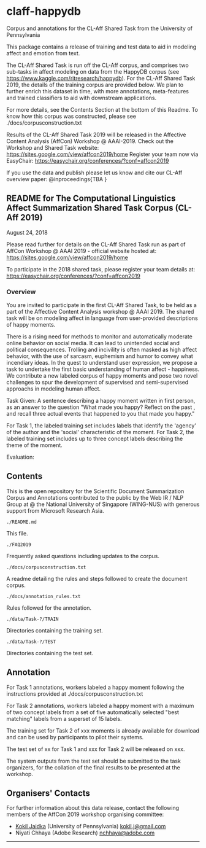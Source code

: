 # claff-happydb
Corpus and annotations for the CL-Aff Shared Task from the University of Pennsylvania

This package contains a release of training and test data to aid in modeling affect and emotion from text. 

The CL-Aff Shared Task is run off the CL-Aff corpus, and comprises two sub-tasks in affect modeling on data from the HappyDB corpus (see https://www.kaggle.com/ritresearch/happydb). For the CL-Aff Shared Task 2019, the details of the training corpus are provided below. We plan to further enrich this dataset in time, with more annotations, meta-features and trained classifiers to aid with downstream applications.

For more details, see the Contents Section at the bottom of this Readme. To know how this corpus was constructed, please see ./docs/corpusconstruction.txt

Results of the CL-Aff Shared Task 2019 will be released in the Affective Content Analysis (AffCon) Workshop @ AAAI-2019. 
Check out the Workshop and Shared Task website:  <a href="https://sites.google.com/view/affcon2019/home">https://sites.google.com/view/affcon2019/home</a>
Register your team now via EasyChair: <a href="https://easychair.org/conferences/?conf=affcon2019">https://easychair.org/conferences/?conf=affcon2019</a>

If you use the data and publish please let us know and cite our CL-Aff overview paper:
@inproceedings{TBA
}

## README for The Computational Linguistics Affect Summarization Shared Task Corpus (CL-Aff 2019)

August 24, 2018

Please read further for details on the CL-Aff Shared Task run as part of AffCon Workshop @ AAAI 2019 - official website hosted at: <a href="https://sites.google.com/view/affcon2019/home">https://sites.google.com/view/affcon2019/home</a> <br>

To participate in the 2018 shared task, please register your team details at: <a href="https://easychair.org/conferences/?conf=affcon2019">https://easychair.org/conferences/?conf=affcon2019</a> <br>

### Overview

You are invited to participate in the first CL-Aff Shared Task, to be held as a part of the Affective Content Analysis workshop @ AAAI 2019. The shared task will be on modeling affect in language from user-provided descriptions of happy moments. 

There is a rising need for methods to monitor and automatically moderate online behavior on social media. It can lead to unintended social and political consequences. Trolling and incivility is often masked as high affect behavior, with the use of sarcasm, euphemism and humor to convey what incendiary ideas. In the quest to understand user expression, we propose a task to undertake the first basic understanding of human affect - happiness. We contribute a new labeled corpus of happy moments and pose two novel challenges to spur the development of supervised and semi-supervised approachs in modeling human affect.

Task
Given: A sentence describing a happy moment written in first person, as an answer to the question "What made you happy? Reflect on the past <time period>, and recall three actual events that happened to you that made you happy." 

For Task 1, the labeled training set includes labels that identify the 'agency' of the author and the 'social' characteristic of the moment. 
For Task 2, the labeled training set includes up to three concept labels describing the theme of the moment.

Evaluation: <TBA>

## Contents

This is the open repository for the Scientific Document Summarization Corpus and Annotations contributed to the public by the Web IR / NLP Group at @ the National University of Singapore (WING-NUS) 
with generous support from Microsoft Research Asia.

    ./README.md
 
This file.

    ./FAQ2019
	
Frequently asked questions including updates to the corpus.

    ./docs/corpusconstruction.txt
 
A readme detailing the rules and steps followed to create the document
corpus.
  

    ./docs/annotation_rules.txt
  
Rules followed for the annotation.


    ./data/Task-?/TRAIN
  
Directories containing the training set.

    ./data/Task-?/TEST

Directories containing the test set.

## Annotation

For Task 1 annotations, workers labeled a happy moment following the instructions provided at ./docs/corpusconstruction.txt

For Task 2 annotations, workers labeled a happy moment with a maximum of two concept labels from a set of five automatically selected "best matching" labels from a superset of 15 labels.

The training set for Task 2 of xxx moments is already available for download and can be used by participants to pilot their systems. 

The test set of xx for Task 1 and xxx for Task 2 will be released on xxx. 

The system outputs from the test set should be submitted to the task organizers, for the collation of the final results to be presented at the workshop.


## Organisers' Contacts

For further information about this data release, contact the following members of the AffCon 2019 workshop organising committee:

* <a href="https://kokiljaidka.wordpress.com/">Kokil Jaidka</a> (University of Pennsylvania) kokil.j@gmail.com
* Niyati Chhaya (Adobe Research) nchhaya@adobe.com


--------------------------------------------------------------------------
